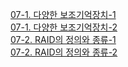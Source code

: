 [07-1. 다양한 보조기억장치-1](07-1.%20다양한%20보조기억장치-1.md)  
[07-1. 다양한 보조기억장치-2](07-1.%20다양한%20보조기억장치-2.md)  
[07-2. RAID의 정의와 종류-1](07-2.%20RAID의%20정의와%20종류-1.md)  
[07-2. RAID의 정의와 종류-2](07-2.%20RAID의%20정의와%20종류-2.md)  